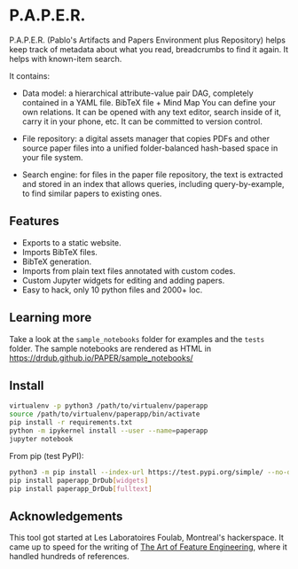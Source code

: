 # P.A.P.E.R.

P.A.P.E.R. (Pablo's Artifacts and Papers Environment plus Repository)
helps keep track of metadata about what you read, breadcrumbs to find
it again. It helps with known-item search.

It contains:

* Data model: a hierarchical attribute-value pair DAG, completely
  contained in a YAML file.  BibTeX file + Mind Map You can define
  your own relations. It can be opened with any text editor, search
  inside of it, carry it in your phone, etc. It can be committed to
  version control.

* File repository: a digital assets manager that copies PDFs and
  other source paper files into a unified folder-balanced hash-based
  space in your file system.
  
* Search engine: for files in the paper file repository, the text is
  extracted and stored in an index that allows queries, including
  query-by-example, to find similar papers to existing ones.
  


## Features

* Exports to a static website.
* Imports BibTeX files.
* BibTeX generation.
* Imports from plain text files annotated with custom codes.
* Custom Jupyter widgets for editing and adding papers.
* Easy to hack, only 10 python files and 2000+ loc.



## Learning more

Take a look at the ``sample_notebooks`` folder for examples and the
``tests`` folder. The sample notebooks are rendered as HTML in https://drdub.github.io/PAPER/sample_notebooks/



## Install

```bash
virtualenv -p python3 /path/to/virtualenv/paperapp
source /path/to/virtualenv/paperapp/bin/activate
pip install -r requirements.txt
python -m ipykernel install --user --name=paperapp
jupyter notebook
```

From pip (test PyPI):

```bash
python3 -m pip install --index-url https://test.pypi.org/simple/ --no-deps paperapp_DrDub
pip install paperapp_DrDub[widgets]
pip install paperapp_DrDub[fulltext]
```


## Acknowledgements

This tool got started at Les Laboratoires Foulab, Montreal's
hackerspace. It came up to speed for the writing of [The Art of
Feature Engineering](http://artoffeatureengineering.com/), where it
handled hundreds of references.

